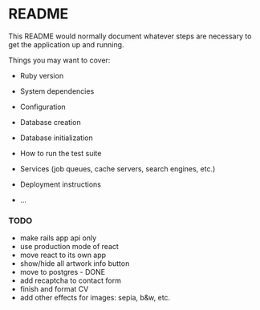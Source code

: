# README

This README would normally document whatever steps are necessary to get the
application up and running.

Things you may want to cover:

* Ruby version

* System dependencies

* Configuration

* Database creation

* Database initialization

* How to run the test suite

* Services (job queues, cache servers, search engines, etc.)

* Deployment instructions

* ...

### TODO ###
* make rails app api only
* use production mode of react
* move react to its own app
* show/hide all artwork info button
* move to postgres - DONE
* add recaptcha to contact form
* finish and format CV
* add other effects for images: sepia, b&w, etc.

